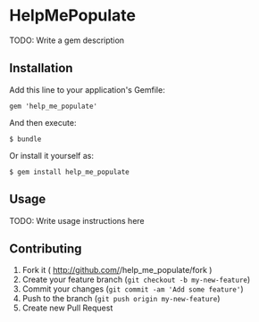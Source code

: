 # HelpMePopulate

TODO: Write a gem description

## Installation

Add this line to your application's Gemfile:

    gem 'help_me_populate'

And then execute:

    $ bundle

Or install it yourself as:

    $ gem install help_me_populate

## Usage

TODO: Write usage instructions here

## Contributing

1. Fork it ( http://github.com/<my-github-username>/help_me_populate/fork )
2. Create your feature branch (`git checkout -b my-new-feature`)
3. Commit your changes (`git commit -am 'Add some feature'`)
4. Push to the branch (`git push origin my-new-feature`)
5. Create new Pull Request
